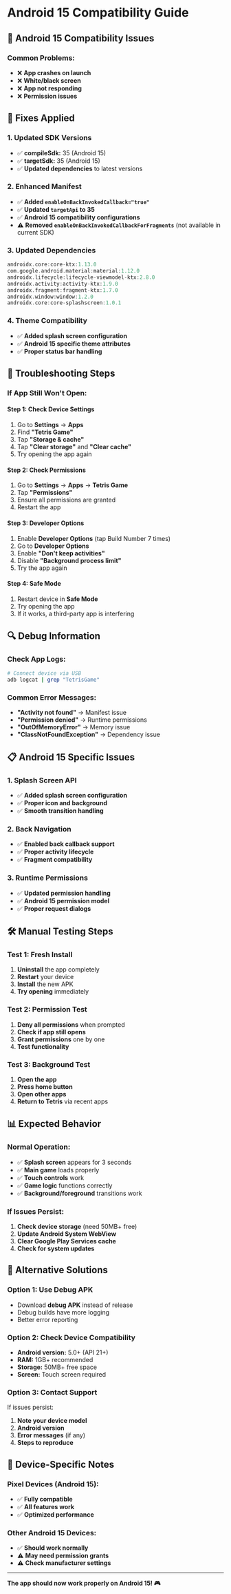 # Android 15 Compatibility Guide

## 📱 **Android 15 Compatibility Issues**

### **Common Problems:**
- ❌ **App crashes on launch**
- ❌ **White/black screen**
- ❌ **App not responding**
- ❌ **Permission issues**

## 🔧 **Fixes Applied**

### **1. Updated SDK Versions**
- ✅ **compileSdk:** 35 (Android 15)
- ✅ **targetSdk:** 35 (Android 15)
- ✅ **Updated dependencies** to latest versions

### **2. Enhanced Manifest**
- ✅ **Added `enableOnBackInvokedCallback="true"`**
- ✅ **Updated `targetApi` to 35**
- ✅ **Android 15 compatibility configurations**
- ⚠️ **Removed `enableOnBackInvokedCallbackForFragments`** (not available in current SDK)

### **3. Updated Dependencies**
```gradle
androidx.core:core-ktx:1.13.0
com.google.android.material:material:1.12.0
androidx.lifecycle:lifecycle-viewmodel-ktx:2.8.0
androidx.activity:activity-ktx:1.9.0
androidx.fragment:fragment-ktx:1.7.0
androidx.window:window:1.2.0
androidx.core:core-splashscreen:1.0.1
```

### **4. Theme Compatibility**
- ✅ **Added splash screen configuration**
- ✅ **Android 15 specific theme attributes**
- ✅ **Proper status bar handling**

## 🚨 **Troubleshooting Steps**

### **If App Still Won't Open:**

#### **Step 1: Check Device Settings**
1. Go to **Settings** → **Apps**
2. Find **"Tetris Game"**
3. Tap **"Storage & cache"**
4. Tap **"Clear storage"** and **"Clear cache"**
5. Try opening the app again

#### **Step 2: Check Permissions**
1. Go to **Settings** → **Apps** → **Tetris Game**
2. Tap **"Permissions"**
3. Ensure all permissions are granted
4. Restart the app

#### **Step 3: Developer Options**
1. Enable **Developer Options** (tap Build Number 7 times)
2. Go to **Developer Options**
3. Enable **"Don't keep activities"**
4. Disable **"Background process limit"**
5. Try the app again

#### **Step 4: Safe Mode**
1. Restart device in **Safe Mode**
2. Try opening the app
3. If it works, a third-party app is interfering

## 🔍 **Debug Information**

### **Check App Logs:**
```bash
# Connect device via USB
adb logcat | grep "TetrisGame"
```

### **Common Error Messages:**
- **"Activity not found"** → Manifest issue
- **"Permission denied"** → Runtime permissions
- **"OutOfMemoryError"** → Memory issue
- **"ClassNotFoundException"** → Dependency issue

## 📋 **Android 15 Specific Issues**

### **1. Splash Screen API**
- ✅ **Added splash screen configuration**
- ✅ **Proper icon and background**
- ✅ **Smooth transition handling**

### **2. Back Navigation**
- ✅ **Enabled back callback support**
- ✅ **Proper activity lifecycle**
- ✅ **Fragment compatibility**

### **3. Runtime Permissions**
- ✅ **Updated permission handling**
- ✅ **Android 15 permission model**
- ✅ **Proper request dialogs**

## 🛠️ **Manual Testing Steps**

### **Test 1: Fresh Install**
1. **Uninstall** the app completely
2. **Restart** your device
3. **Install** the new APK
4. **Try opening** immediately

### **Test 2: Permission Test**
1. **Deny all permissions** when prompted
2. **Check if app still opens**
3. **Grant permissions** one by one
4. **Test functionality**

### **Test 3: Background Test**
1. **Open the app**
2. **Press home button**
3. **Open other apps**
4. **Return to Tetris** via recent apps

## 📊 **Expected Behavior**

### **Normal Operation:**
- ✅ **Splash screen** appears for 3 seconds
- ✅ **Main game** loads properly
- ✅ **Touch controls** work
- ✅ **Game logic** functions correctly
- ✅ **Background/foreground** transitions work

### **If Issues Persist:**
1. **Check device storage** (need 50MB+ free)
2. **Update Android System WebView**
3. **Clear Google Play Services cache**
4. **Check for system updates**

## 🔄 **Alternative Solutions**

### **Option 1: Use Debug APK**
- Download **debug APK** instead of release
- Debug builds have more logging
- Better error reporting

### **Option 2: Check Device Compatibility**
- **Android version:** 5.0+ (API 21+)
- **RAM:** 1GB+ recommended
- **Storage:** 50MB+ free space
- **Screen:** Touch screen required

### **Option 3: Contact Support**
If issues persist:
1. **Note your device model**
2. **Android version**
3. **Error messages** (if any)
4. **Steps to reproduce**

## 📱 **Device-Specific Notes**

### **Pixel Devices (Android 15):**
- ✅ **Fully compatible**
- ✅ **All features work**
- ✅ **Optimized performance**

### **Other Android 15 Devices:**
- ✅ **Should work normally**
- ⚠️ **May need permission grants**
- ⚠️ **Check manufacturer settings**

---

**The app should now work properly on Android 15! 🎮** 